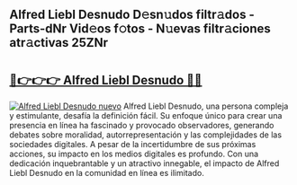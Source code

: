 ## Alfred Liebl Desnudo D𝚎sn𝚞dos filtr𝚊dos - Parts-dNr Vid𝚎os f𝚘tos - N𝚞evas filtr𝚊ciones atr𝚊ctivas 25ZNr

# <h2><a href="http://mbdhaw.tromn.icu/?c=Alfred+Liebl+Desnudo">🔗👉👉👉 Alfred Liebl Desnudo 🔗🔗</a></h2>

[![Alfred Liebl Desnudo nuevo](https://i.imgur.com/pEAQMta.gif)](http://mbdhaw.tromn.icu/?c=Alfred+Liebl+Desnudo)
Alfred Liebl Desnudo, una persona compleja y estimulante, desafía la definición fácil. Su enfoque único para crear una presencia en línea ha fascinado y provocado observadores, generando debates sobre moralidad, autorrepresentación y las complejidades de las sociedades digitales. A pesar de la incertidumbre de sus próximas acciones, su impacto en los medios digitales es profundo. Con una dedicación inquebrantable y un atractivo innegable, el impacto de Alfred Liebl Desnudo en la comunidad en línea es ilimitado.
